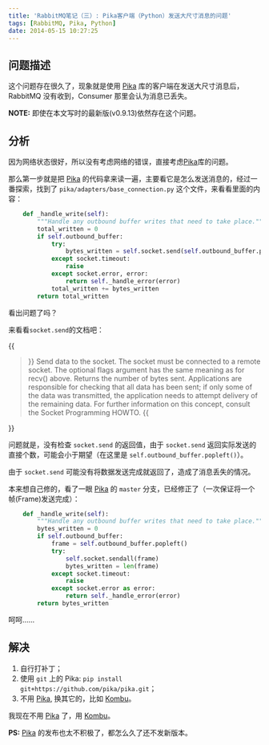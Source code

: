 ```yaml
---
title: 'RabbitMQ笔记（三）: Pika客户端（Python）发送大尺寸消息的问题'
tags: [RabbitMQ, Pika, Python]
date: 2014-05-15 10:27:25
---
```



## 问题描述

这个问题存在很久了，现象就是使用 [Pika] 库的客户端在发送大尺寸消息后，RabbitMQ
没有收到，Consumer 那里会认为消息已丢失。

**NOTE:** 即使在本文写时的最新版(v0.9.13)依然存在这个问题。

## 分析

因为网络状态很好，所以没有考虑网络的错误，直接考虑[Pika]库的问题。

那么第一步就是把 [Pika] 的代码拿来读一遍，主要看它是怎么发送消息的，经过一番探索，找到了
`pika/adapters/base_connection.py` 这个文件，来看看里面的内容：

``` python pika/adapters/base_connection.py https://github.com/pika/pika/blob/0.9.13/pika/adapters/base_connection.py#L329
    def _handle_write(self):
        """Handle any outbound buffer writes that need to take place."""
        total_written = 0
        if self.outbound_buffer:
            try:
                bytes_written = self.socket.send(self.outbound_buffer.popleft())
            except socket.timeout:
                raise
            except socket.error, error:
                return self._handle_error(error)
            total_written += bytes_written
        return total_written
```

看出问题了吗？

来看看`socket.send`的文档吧：

{{<blockquote author="Python Docs" link="https://docs.python.org/2/library/socket.html#socket.socket.send" title="socket.send">}}
Send data to the socket. The socket must be connected to a remote socket. The optional flags argument has the same meaning as for recv() above. Returns the number of bytes sent. Applications are responsible for checking that all data has been sent; if only some of the data was transmitted, the application needs to attempt delivery of the remaining data. For further information on this concept, consult the Socket Programming HOWTO.
{{</blockquote>}}

问题就是，没有检查 `socket.send` 的返回值，由于 `socket.send` 返回实际发送的直接个数，可能会小于期望（在这里是
`self.outbound_buffer.popleft()`）。

由于 `socket.send` 可能没有将数据发送完成就返回了，造成了消息丢失的情况。


本来想自己修的，看了一眼 [Pika] 的 `master` 分支，已经修正了（一次保证将一个帧(Frame)发送完成）：

``` python pika/adapters/base_connection.py https://github.com/pika/pika/blob/master/pika/adapters/base_connection.py#L354
    def _handle_write(self):
        """Handle any outbound buffer writes that need to take place."""
        bytes_written = 0
        if self.outbound_buffer:
            frame = self.outbound_buffer.popleft()
            try:
                self.socket.sendall(frame)
                bytes_written = len(frame)
            except socket.timeout:
                raise
            except socket.error as error:
                return self._handle_error(error)
        return bytes_written
```

呵呵……


## 解决

1. 自行打补丁；
2. 使用 `git` 上的 Pika: `pip install git+https://github.com/pika/pika.git`；
3. 不用 [Pika], 换其它的，比如 [Kombu]。


我现在不用 [Pika] 了，用 [Kombu]。

**PS:** [Pika] 的发布也太不积极了，都怎么久了还不发新版本。

[Pika]: https://pypi.python.org/pypi/pika/
[Kombu]: http://kombu.readthedocs.org/
